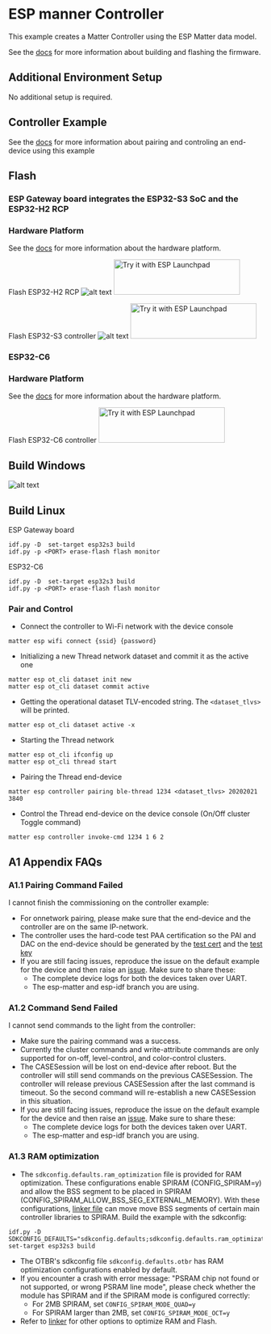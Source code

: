 # ESP manner Controller

This example creates a Matter Controller using the ESP Matter data model.


See the [docs](https://docs.espressif.com/projects/esp-matter/en/latest/esp32/developing.html) for more information about building and flashing the firmware.

##  Additional Environment Setup

No additional setup is required.

##  Controller Example

See the [docs](https://docs.espressif.com/projects/esp-matter/en/latest/esp32/developing.html#controller-example) for more information
about pairing and controling an end-device using this example

##  Flash 
###  ESP Gateway board integrates the ESP32-S3 SoC and the ESP32-H2 RCP
###  Hardware Platform
See the [docs](https://github.com/espressif/esp-thread-br#hardware-platforms) for more information about the hardware platform.


Flash ESP32-H2 RCP
![alt text](screen/esp-board_h2.jpg?raw=true)
<a href="https://espressif.github.io/esp-launchpad/?flashConfigURL=https://live-control-project.github.io/bin/config.toml">
    <img alt="Try it with ESP Launchpad" src="https://espressif.github.io/esp-launchpad/assets/try_with_launchpad.png" width="250" height="70">
</a>

Flash ESP32-S3 controller
![alt text](screen/esp-board_s3.jpg?raw=true)
<a href="https://espressif.github.io/esp-launchpad/?flashConfigURL=https://live-control-project.github.io/bin/config.toml">
    <img alt="Try it with ESP Launchpad" src="https://espressif.github.io/esp-launchpad/assets/try_with_launchpad.png" width="250" height="70">
</a>

###  ESP32-C6
###  Hardware Platform
See the [docs](https://www.espressif.com/en/products/socs/esp32-c6) for more information about the hardware platform.

Flash ESP32-C6 controller
<a href="https://espressif.github.io/esp-launchpad/?flashConfigURL=https://live-control-project.github.io/bin/config.toml">
    <img alt="Try it with ESP Launchpad" src="https://espressif.github.io/esp-launchpad/assets/try_with_launchpad.png" width="250" height="70">
</a>


##  Build Windows
![alt text](screen/Build_Windows.jpg?raw=true)


##  Build Linux

ESP Gateway board 
```
idf.py -D  set-target esp32s3 build
idf.py -p <PORT> erase-flash flash monitor
```
ESP32-C6
```
idf.py -D  set-target esp32s3 build
idf.py -p <PORT> erase-flash flash monitor
```

###  Pair and Control

- Connect the controller to Wi-Fi network with the device console

```
matter esp wifi connect {ssid} {password}
```

- Initializing a new Thread network dataset and commit it as the active one

```
matter esp ot_cli dataset init new
matter esp ot_cli dataset commit active
```

- Getting the operational dataset TLV-encoded string. The `<dataset_tlvs>` will be printed.

```
matter esp ot_cli dataset active -x
```

- Starting the Thread network

```
matter esp ot_cli ifconfig up
matter esp ot_cli thread start
```

- Pairing the Thread end-device

```
matter esp controller pairing ble-thread 1234 <dataset_tlvs> 20202021 3840
```

- Control the Thread end-device on the device console (On/Off cluster Toggle command)

```
matter esp controller invoke-cmd 1234 1 6 2
```

## A1 Appendix FAQs

### A1.1 Pairing Command Failed

I cannot finish the commissioning on the controller example:

-   For onnetwork pairing, please make sure that the end-device and the controller are on the same IP-network.
-   The controller uses the hard-code test PAA certification so the PAI and DAC on the end-device should be generated by the [test cert](https://github.com/espressif/connectedhomeip/blob/4f7669b052b16bd054227376e1bbadac85419793/credentials/test/attestation/Chip-Test-PAA-NoVID-Cert.pem) and the [test key](https://github.com/espressif/connectedhomeip/blob/4f7669b052b16bd054227376e1bbadac85419793/credentials/test/attestation/Chip-Test-PAA-NoVID-Key.pem)
-   If you are still facing issues, reproduce the issue on the default example for the device and then raise an [issue](https://github.com/espressif/esp-matter/issues). Make sure to share these:
    -   The complete device logs for both the devices taken over UART.
    -   The esp-matter and esp-idf branch you are using.

### A1.2 Command Send Failed

I cannot send commands to the light from the controller:

-   Make sure the pairing command was a success.
-   Currently the cluster commands and write-attribute commands are only supported for on-off, level-control, and color-control clusters.
-   The CASESession will be lost on end-device after reboot. But the controller will still send commands on the previous CASESession. The controller will release previous CASESession after the last command is timeout. So the second command will re-establish a new CASESession in this situation.
-   If you are still facing issues, reproduce the issue on the default example for the device and then raise an [issue](https://github.com/espressif/esp-matter/issues). Make sure to share these:
    -   The complete device logs for both the devices taken over UART.
    -   The esp-matter and esp-idf branch you are using.

### A1.3 RAM optimization
-   The `sdkconfig.defaults.ram_optimization` file is provided for RAM optimization. These configurations enable SPIRAM (CONFIG_SPIRAM=y) and allow the BSS segment to be placed in SPIRAM (CONFIG_SPIRAM_ALLOW_BSS_SEG_EXTERNAL_MEMORY). With these configurations, [linker file](./main/linker.lf) can move move BSS segments of certain main controller libraries to SPIRAM. Build the example with the sdkconfig:
```
idf.py -D SDKCONFIG_DEFAULTS="sdkconfig.defaults;sdkconfig.defaults.ram_optimization" set-target esp32s3 build
```
-   The OTBR's sdkconfig file `sdkconfig.defaults.otbr` has RAM optimization configurations enabled by default.
-   If you encounter a crash with error message: "PSRAM chip not found or not supported, or wrong PSRAM line mode", please check whether the module has SPIRAM and if the SPIRAM mode is configured correctly:
    -   For 2MB SPIRAM, set `CONFIG_SPIRAM_MODE_QUAD=y`
    -   For SPIRAM larger than 2MB, set `CONFIG_SPIRAM_MODE_OCT=y`
-   Refer to [linker](https://docs.espressif.com/projects/esp-matter/en/latest/esp32/optimizations.html#configuration-options-to-optimize-ram-and-flash) for other options to optimize RAM and Flash.
